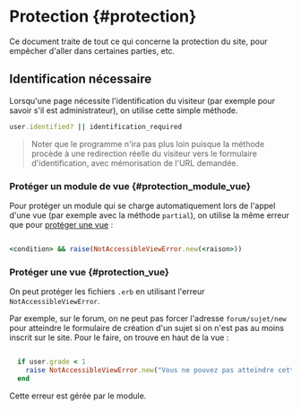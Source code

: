 # Protection {#protection}

Ce document traite de tout ce qui concerne la protection du site, pour empêcher d'aller dans certaines parties, etc.

## Identification nécessaire

Lorsqu'une page nécessite l'identification du visiteur (par exemple pour savoir s'il est administrateur), on utilise cette simple méthode.

```ruby
user.identified? || identification_required
```

> Noter que le programme n'ira pas plus loin puisque la méthode procède à une redirection réelle du visiteur vers le formulaire d'identification, avec mémorisation de l'URL demandée.


### Protéger un module de vue {#protection_module_vue}

Pour protéger un module qui se charge automatiquement lors de l'appel d'une vue (par exemple avec la méthode `partial`), on utilise la même erreur que pour [protéger une vue](#protection_vue) :

```ruby

<condition> && raise(NotAccessibleViewError.new(<raison>))


```

### Protéger une vue {#protection_vue}

On peut protéger les fichiers `.erb` en utilisant l'erreur `NotAccessibleViewError`.

Par exemple, sur le forum, on ne peut pas forcer l'adresse `forum/sujet/new` pour atteindre le formulaire de création d'un sujet si on n'est pas au moins inscrit sur le site. Pour le faire, on trouve en haut de la vue :

```ruby

  if user.grade < 1
    raise NotAccessibleViewError.new("Vous ne pouvez pas atteindre cette vue.")
  end

```

Cette erreur est gérée par le module.
